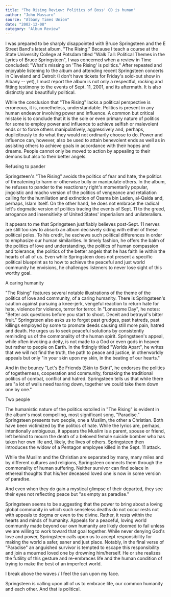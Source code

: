 ```yaml
---
title: "The Rising Review: Politics of Boss' CD is human"
author: "John Massaro"
source: "Albany Times Union"
date: "2002-12-08"
category: "Album Review"
---
```


I was prepared to be sharply disappointed with Bruce Springsteen and the E Street Band's latest album, "The Rising." Because I teach a course at the State University College at Potsdam titled "Walk Tall: Political Themes in the Lyrics of Bruce Springsteen", I was concerned when a review in Time concluded: "What's missing on 'The Rising' is politics." After repeated and enjoyable listening to the album and attending recent Springsteen concerts in Cleveland and Detroit (I don't have tickets for Friday's sold-out show in Albany -- yet), I must report the album is not only a respectful, rocking and fitting testimony to the events of Sept. 11, 2001, and its aftermath. It is also distinctly and beautifully political.

While the conclusion that "The Rising" lacks a political perspective is erroneous, it is, nonetheless, understandable. Politics is present in any human endeavor involving power and influence. A common but critical mistake is to conclude that it is the sole or even primary nature of politics for some to employ power and influence to achieve selfish or malevolent ends or to force others manipulatively, aggressively and, perhaps, duplicitously to do what they would not ordinarily choose to do. Power and influence can, however, also be used to attain benevolent ends as well as in assisting others to achieve goals in accordance with their hopes and dreams. People cannot only be moved to action by appealing to their demons but also to their better angels.

Refusing to pander

Springsteen's "The Rising" avoids the politics of fear and hate, the politics of threatening to harm or otherwise bully or manipulate others. In the album, he refuses to pander to the reactionary right's momentarily popular, jingoistic and macho version of the politics of vengeance and retaliation calling for the humiliation and extinction of Osama bin Laden, al-Qaida and, perhaps, Islam itself. On the other hand, he does not embrace the radical left's dogmatic version of politics tracing the events of Sept. 11 to the greed, arrogance and insensitivity of United States' imperialism and unilateralism.

It appears to me that Springsteen justifiably believes post-Sept. 11 nerves are still too raw to absorb an album decisively siding with either of these political poles. To his credit, he eschews such political differences in order to emphasize our human similarities. In timely fashion, he offers the balm of the politics of love and understanding, the politics of human compassion and tolerance, the politics of the better angels that he has faith lie within the hearts of all of us. Even while Springsteen does not present a specific political blueprint as to how to achieve the peaceful and just world community he envisions, he challenges listeners to never lose sight of this worthy goal.

A caring humanity

"The Rising" features several notable illustrations of the theme of the politics of love and community, of a caring humanity. There is Springsteen's caution against pursuing a knee-jerk, vengeful reaction to return hate for hate, violence for violence, terror for terror. In "Lonesome Day", he notes: "Better ask questions before you start to shoot. Deceit and betrayal's bitter fruit." Springsteen also asks us to forget past grudges, past hatreds, past killings employed by some to promote deeds causing still more pain, hatred and death. He urges us to seek peaceful solutions by consistently reminding us of the commonality of the human spirit. Springsteen's appeal, while often invoking a deity, is not made to a God or even gods in heaven but rather to people on Earth. In the fittingly titled "Worlds Apart", he writes that we will not find the truth, the path to peace and justice, in otherworldly appeals but only "in your skin upon my skin, in the beating of our hearts."

And in the bouncy "Let's Be Friends (Skin to Skin)", he endorses the politics of togetherness, cooperation and community, forsaking the traditional politics of combat, conflict and hatred. Springsteen tells us that while there are "a lot of walls need tearing down, together we could take them down one by one."

Two people

The humanistic nature of the politics extolled in "The Rising" is evident in the album's most compelling, most significant song, "Paradise." Springsteen presents two people, one a Muslim, the other a Christian. Both have been victimized by the politics of hate. While the lyrics are, perhaps, intentionally ambiguous, it appears the Muslim is a parent, spouse or friend, left behind to mourn the death of a beloved female suicide bomber who has taken her own life and, likely, the lives of others. Springsteen then introduces the widow of a Pentagon employee killed in the Sept. 11 attack.

While the Muslim and the Christian are separated by many, many miles and by different cultures and religions, Springsteen connects them through the commonality of human suffering. Neither survivor can find solace in ethereal thoughts that his/her deceased loved one is now in some version of paradise.

And even when they do gain a mystical glimpse of their departed, they see their eyes not reflecting peace but "as empty as paradise."

Springsteen seems to be suggesting that the power to bring about a loving global community in which such senseless deaths do not occur rests not with appeals to dogma or even to the divine. Rather, it rests within the hearts and minds of humanity. Appeals for a peaceful, loving world community made beyond our own humanity are likely doomed to fail unless we are willing to work toward that goal together. While never denying God's love and power, Springsteen calls upon us to accept responsibility for making the world a safer, saner and just place. Notably, in the final verse of "Paradise" an anguished survivor is tempted to escape this responsibility and join a mourned loved one by drowning him/herself. He or she realizes the futility of this gesture and re-embraces life and the human condition of trying to make the best of an imperfect world.

I break above the waves / I feel the sun upon my face.

Springsteen is calling upon all of us to embrace life, our common humanity and each other. And that is political.
